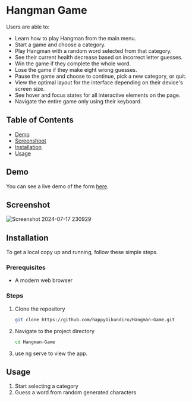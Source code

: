 # Hangman Game

Users are able to:

- Learn how to play Hangman from the main menu.
- Start a game and choose a category.
- Play Hangman with a random word selected from that category.
- See their current health decrease based on incorrect letter guesses.
- Win the game if they complete the whole word.
- Lose the game if they make eight wrong guesses.
- Pause the game and choose to continue, pick a new category, or quit.
- View the optimal layout for the interface depending on their device's screen size.
- See hover and focus states for all interactive elements on the page.
- Navigate the entire game only using their keyboard.

## Table of Contents
- [Demo](https://main--hppy-hangman.netlify.app/)
- [Screenshoot](#screenshot)
- [Installation](#installation)
- [Usage](#usage)

## Demo
You can see a live demo of the form [here](https://main--hppy-hangman.netlify.app/).


## Screenshot

![Screenshot 2024-07-17 230929](https://github.com/user-attachments/assets/e9c0e0eb-0af3-40b3-9a63-6932ce11b00b)

## Installation
To get a local copy up and running, follow these simple steps.

### Prerequisites
- A modern web browser

### Steps
1. Clone the repository
   ```sh
   git clone https://github.com/happyGikundiro/Hangman-Game.git
2. Navigate to the project directory
   ```sh
   cd Hangman-Game
3. use ng serve to view the app.

## Usage
1. Start selecting a category
2. Guess a word from random generated characters


